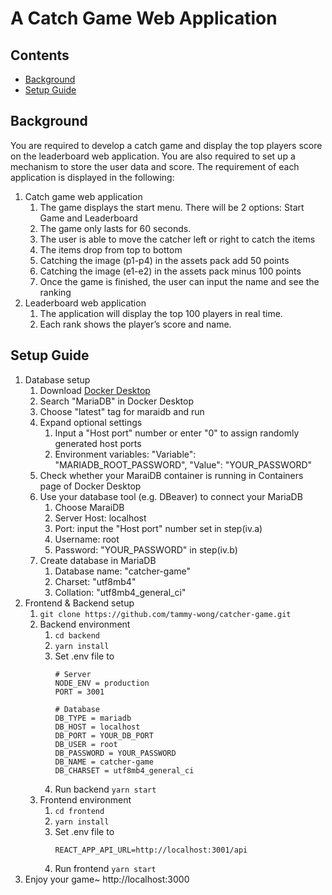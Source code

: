 # A Catch Game Web Application

## Contents
- [Background](https://github.com/tammy-wong/catcher-game/new/master?filename=README.md#background)
- [Setup Guide](https://github.com/tammy-wong/catcher-game/new/master?filename=README.md#setup-guide)

## Background
You are required to develop a catch game and display the top players score on the leaderboard web application. You are also required to set up a mechanism to store the user data and score.
The requirement of each application is displayed in the following:
1. Catch game web application
   1. The game displays the start menu. There will be 2 options: Start Game and Leaderboard
   2. The game only lasts for 60 seconds.
   3. The user is able to move the catcher left or right to catch the items
   4. The items drop from top to bottom
   5. Catching the image (p1-p4) in the assets pack add 50 points
   6. Catching the image (e1-e2) in the assets pack minus 100 points
   7. Once the game is finished, the user can input the name and see the ranking
3. Leaderboard web application
   1. The application will display the top 100 players in real time.
   2. Each rank shows the player’s score and name.

## Setup Guide
1. Database setup
   1. Download [Docker Desktop](https://www.docker.com/products/docker-desktop/)
   2. Search "MariaDB" in Docker Desktop
   3. Choose "latest" tag for maraidb and run
   4. Expand optional settings
      1. Input a "Host port" number or enter "0" to assign randomly generated host ports
      2. Environment variables: "Variable": "MARIADB_ROOT_PASSWORD", "Value": "YOUR_PASSWORD"
   5. Check whether your MaraiDB container is running in Containers page of Docker Desktop
   6. Use your database tool (e.g. DBeaver) to connect your MariaDB
      1. Choose MaraiDB
      2. Server Host: localhost
      3. Port: input the "Host port" number set in step(iv.a)
      4. Username: root
      5. Password: "YOUR_PASSWORD" in step(iv.b)
   7. Create database in MariaDB
      1. Database name: "catcher-game"
      2. Charset: "utf8mb4"
      3. Collation: "utf8mb4_general_ci"
2. Frontend & Backend setup
   1. `git clone https://github.com/tammy-wong/catcher-game.git`
   2. Backend environment
      1. `cd backend`
      2. `yarn install`
      3. Set .env file to
         ```
         # Server
         NODE_ENV = production
         PORT = 3001
         
         # Database
         DB_TYPE = mariadb
         DB_HOST = localhost
         DB_PORT = YOUR_DB_PORT
         DB_USER = root
         DB_PASSWORD = YOUR_PASSWORD
         DB_NAME = catcher-game
         DB_CHARSET = utf8mb4_general_ci
         ```
      4. Run backend `yarn start`
   3. Frontend environment
      1. `cd frontend`
      2. `yarn install`
      3. Set .env file to
         ```
         REACT_APP_API_URL=http://localhost:3001/api
         ```
      4. Run frontend `yarn start`
3. Enjoy your game~ http://localhost:3000
